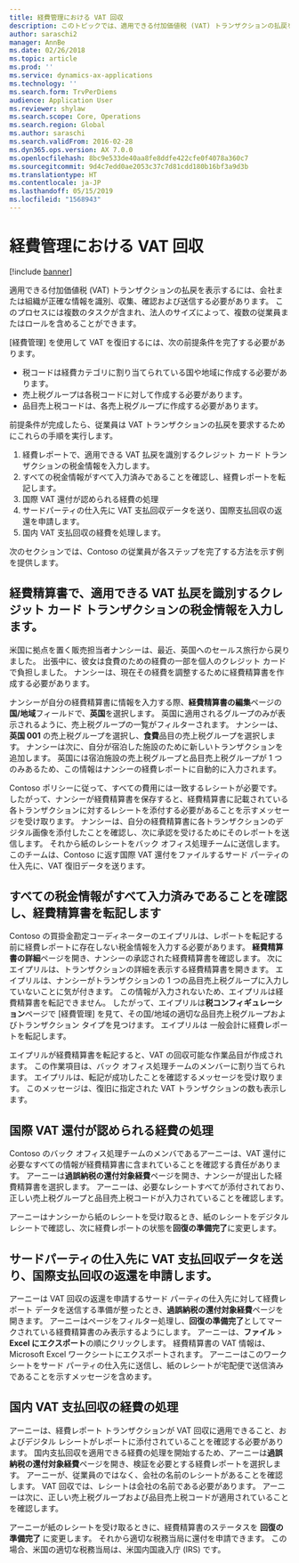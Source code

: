 ```yaml
---
title: 経費管理における VAT 回収
description: このトピックでは、適用できる付加価値税 (VAT) トランザクションの払戻を表示する方法について説明します。
author: saraschi2
manager: AnnBe
ms.date: 02/26/2018
ms.topic: article
ms.prod: ''
ms.service: dynamics-ax-applications
ms.technology: ''
ms.search.form: TrvPerDiems
audience: Application User
ms.reviewer: shylaw
ms.search.scope: Core, Operations
ms.search.region: Global
ms.author: saraschi
ms.search.validFrom: 2016-02-28
ms.dyn365.ops.version: AX 7.0.0
ms.openlocfilehash: 8bc9e533de40aa8fe8ddfe422cfe0f4078a360c7
ms.sourcegitcommit: 9d4c7edd0ae2053c37c7d81cdd180b16bf3a9d3b
ms.translationtype: HT
ms.contentlocale: ja-JP
ms.lasthandoff: 05/15/2019
ms.locfileid: "1568943"
---
```

# <a name="vat-recovery-in-expense-management"></a>経費管理における VAT 回収

[!include [banner](../includes/banner.md)]

適用できる付加価値税 (VAT) トランザクションの払戻を表示するには、会社または組織が正確な情報を識別、収集、確認および送信する必要があります。 このプロセスには複数のタスクが含まれ、法人のサイズによって、複数の従業員またはロールを含めることができます。

[経費管理] を使用して VAT を復旧するには、次の前提条件を完了する必要があります。

- 税コードは経費カテゴリに割り当てられている国や地域に作成する必要があります。
- 売上税グループは各税コードに対して作成する必要があります。
- 品目売上税コードは、各売上税グループに作成する必要があります。

前提条件が完成したら、従業員は VAT トランザクションの払戻を要求するためにこれらの手順を実行します。

1. 経費レポートで、適用できる VAT 払戻を識別するクレジット カード トランザクションの税金情報を入力します。
2. すべての税金情報がすべて入力済みであることを確認し、経費レポートを転記します。
3. 国際 VAT 還付が認められる経費の処理
4. サードパーティの仕入先に VAT 支払回収データを送り、国際支払回収の返還を申請します。
5. 国内 VAT 支払回収の経費を処理します。

次のセクションでは、Contoso の従業員が各ステップを完了する方法を示す例を提供します。

## <a name="on-an-expense-report-enter-tax-information-about-credit-card-transactions-to-identify-eligible-vat-refunds"></a>経費精算書で、適用できる VAT 払戻を識別するクレジット カード トランザクションの税金情報を入力します。

米国に拠点を置く販売担当者ナンシーは、最近、英国へのセールス旅行から戻りました。 出張中に、彼女は食費のための経費の一部を個人のクレジット カードで負担しました。 ナンシーは、現在その経費を調整するために経費精算書を作成する必要があります。

ナンシーが自分の経費精算書に情報を入力する際、**経費精算書の編集**ページの**国/地域**フィールドで、**英国**を選択します。 英国に適用されるグループのみが表示されるように、売上税グループの一覧がフィルターされます。 ナンシーは、**英国 001** の売上税グループを選択し、**食費**品目の売上税グループを選択します。 ナンシーは次に、自分が宿泊した施設のために新しいトランザクションを追加します。 英国には宿泊施設の売上税グループと品目売上税グループが 1 つのみあるため、この情報はナンシーの経費レポートに自動的に入力されます。

Contoso ポリシーに従って、すべての費用には一致するレシートが必要です。 したがって、ナンシーが経費精算書を保存すると、経費精算書に記載されている各トランザクションに対するレシートを添付する必要があることを示すメッセージを受け取ります。 ナンシーは、自分の経費精算書に各トランザクションのデジタル画像を添付したことを確認し、次に承認を受けるためにそのレポートを送信します。 それから紙のレシートをバック オフィス処理チームに送信します。 このチームは、Contoso に返す国際 VAT 還付をファイルするサード パーティの仕入先に、VAT 復旧データを送ります。

## <a name="make-sure-that-all-tax-information-is-complete-and-then-post-the-expense-report"></a>すべての税金情報がすべて入力済みであることを確認し、経費精算書を転記します

Contoso の買掛金勘定コーディネーターのエイプリルは、レポートを転記する前に経費レポートに存在しない税金情報を入力する必要があります。 **経費精算書の詳細**ページを開き、ナンシーの承認された経費精算書を確認します。 次にエイプリルは、トランザクションの詳細を表示する経費精算書を開きます。 エイプリルは、ナンシーがトランザクションの 1 つの品目売上税グループに入力していないことに気が付きます。 この情報が入力されないため、エイプリルは経費精算書を転記できません。 したがって、エイプリルは**税コンフィギュレーション**ページで [経費管理] を見て、その国/地域の適切な品目売上税グループおよびトランザクション タイプを見つけます。 エイプリルは 一般会計に経費レポートを転記します。

エイプリルが経費精算書を転記すると、VAT の回収可能な作業品目が作成されます。 この作業項目は、バック オフィス処理チームのメンバーに割り当てられます。 エイプリルは、転記が成功したことを確認するメッセージを受け取ります。 このメッセージは、復旧に指定された VAT トランザクションの数も表示します。

## <a name="process-expenses-that-are-eligible-for-international-vat-recovery"></a>国際 VAT 還付が認められる経費の処理

Contoso のバック オフィス処理チームのメンバであるアーニーは、VAT 還付に必要なすべての情報が経費精算書に含まれていることを確認する責任があります。 アーニーは**過誤納税の還付対象経費**ページを開き、ナンシーが提出した経費精算書を選択します。 アーニーは、必要なレシートすべてが添付されており、正しい売上税グループと品目売上税コードが入力されていることを確認します。

アーニーはナンシーから紙のレシートを受け取るとき、紙のレシートをデジタルレシートで確認し、次に経費レポートの状態を**回復の準備完了**に変更します。

## <a name="send-vat-recovery-data-to-the-third-party-vendor-to-file-international-recovery-returns"></a>サードパーティの仕入先に VAT 支払回収データを送り、国際支払回収の返還を申請します。

アーニーは VAT 回収の返還を申請するサード パーティの仕入先に対して経費レポート データを送信する準備が整ったとき、**過誤納税の還付対象経費**ページを開きます。 アーニーはページをフィルター処理し、**回復の準備完了**としてマークされている経費精算書のみ表示するようにします。 アーニーは、**ファイル** &gt; **Excel にエクスポート**の順にクリックします。 経費精算書の VAT 情報は、Microsoft Excel ワークシートにエクスポートされます。 アーニーはこのワークシートをサード パーティの仕入先に送信し、紙のレシートが宅配便で送信済みであることを示すメッセージを含めます。

## <a name="process-expenses-for-domestic-vat-recovery"></a>国内 VAT 支払回収の経費の処理

アーニーは、経費レポート トランザクションが VAT 回収に適用できること、およびデジタル レシートがレポートに添付されていることを確認する必要があります。 国内支払回収を適用できる経費の処理を開始するため、アーニーは**過誤納税の還付対象経費**ページを開き、検証を必要とする経費レポートを選択します。 アーニーが、従業員のではなく、会社の名前のレシートがあることを確認します。 VAT 回収では、レシートは会社の名前である必要があります。 アーニーは次に、正しい売上税グループおよび品目売上税コードが適用されていることを確認します。

アーニーが紙のレシートを受け取るときに、経費精算書のステータスを **回復の準備完了** に変更します。 それから適切な税務当局に還付を申請できます。 この場合、米国の適切な税務当局は、米国内国歳入庁 (IRS) です。
